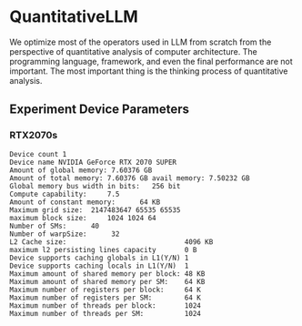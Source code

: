 # QuantitativeLLM
We optimize most of the operators used in LLM from scratch from the perspective of quantitative analysis of computer architecture. The programming language, framework, and even the final performance are not important. The most important thing is the thinking process of quantitative analysis.

## Experiment Device Parameters

### RTX2070s
```
Device count 1
Device name NVIDIA GeForce RTX 2070 SUPER
Amount of global memory: 7.60376 GB
Amount of total memory: 7.60376 GB avail memory: 7.50232 GB
Global memory bus width in bits:   256 bit
Compute capability:     7.5
Amount of constant memory:      64 KB
Maximum grid size:  2147483647 65535 65535
maximum block size:     1024 1024 64
Number of SMs:      40
Number of warpSize:      32
L2 Cache size:                             4096 KB
maximum l2 persisting lines capacity       0 B
Device supports caching globals in L1(Y/N) 1
Device supports caching locals in L1(Y/N)  1
Maximum amount of shared memory per block: 48 KB
Maximum amount of shared memory per SM:    64 KB
Maximum number of registers per block:     64 K
Maximum number of registers per SM:        64 K
Maximum number of threads per block:       1024
Maximum number of threads per SM:          1024
```